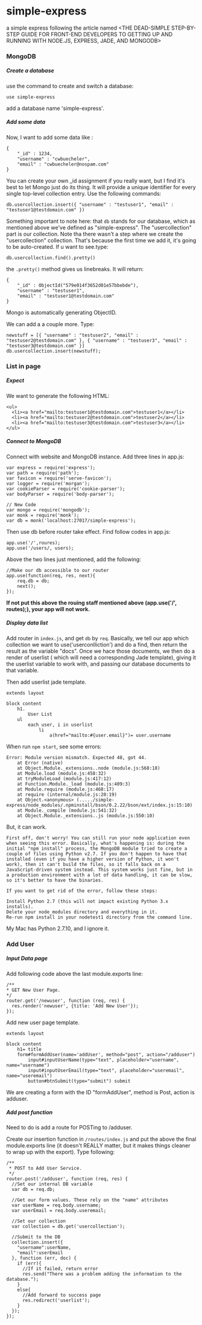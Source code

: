 # simple-express
a simple express following the article named &lt;THE DEAD-SIMPLE STEP-BY-STEP GUIDE FOR FRONT-END DEVELOPERS TO GETTING UP AND RUNNING WITH NODE.JS, EXPRESS, JADE, AND MONGODB>


### MongoDB

##### Create a database
use the command to create and switch a database:

    use simple-express

add a database name 'simple-express'.

##### Add some data
Now, I want to add some data like :

    {
        "_id" : 1234,
        "username" : "cwbuecheler",
        "email" : "cwbuecheler@nospam.com"
    }
    
You can create your own _id assignment if you really want, but I find it's best to let Mongo just do its thing. 
It will provide a unique identifier for every single top-level collection entry.
Use the following commands:
    
    db.usercollection.insert({ "username" : "testuser1", "email" : "testuser1@testdomain.com" })
    
Something important to note here: that `db` stands for our database, which as mentioned above we've defined as "simple-express".
The "usercollection" part is our collection. Note tha there wasn't a step where we create the "usercollection" collection. That's because the first time we add it, it's going to be auto-created.
If u want to see.type:

    db.usercollection.find().pretty()
    
the `.pretty()` method gives us linebreaks. It will return:

    {
    	"_id" : ObjectId("579e014f3652d01e57bbebde"),
    	"username" : "testuser1",
    	"email" : "testuser1@testdomain.com"
    }
    
Mongo is automatically generating ObjectID.
 
We can add a a couple more. Type:
 
    newstuff = [{ "username" : "testuser2", "email" : "testuser2@testdomain.com" }, { "username" : "testuser3", "email" : "testuser3@testdomain.com" }]
    db.usercollection.insert(newstuff);
    

### List in page

##### Expect

We want to generate the following HTML:

    <ul>
      <li><a href="mailto:testuser1@testdomain.com">testuser1</a></li>
      <li><a href="mailto:testuser2@testdomain.com">testuser2</a></li>
      <li><a href="mailto:testuser3@testdomain.com">testuser3</a></li>
    </ul>  

##### Connect to MongoDB
Connect with website and MongoDB instance.
Add three lines in app.js:

    var express = require('express');
    var path = require('path');
    var favicon = require('serve-favicon');
    var logger = require('morgan');
    var cookieParser = require('cookie-parser');
    var bodyParser = require('body-parser');
    
    // New Code
    var mongo = require('mongodb');
    var monk = require('monk');
    var db = monk('localhost:27017/simple-express');
    
Then use db before router take effect.
Find follow codes in app.js:

    app.use('/',roures);
    app.use('/users/, users);
    
Above the two lines just mentioned, add the following:

    //Make our db accessible to our router
    app.use(function(req, res, next){
        req.db = db;
        next();
    });
    
**If not put this above the rouing staff mentioned above (app.use('/', routes);), your app will not work.**

##### Display data list

Add router in `index.js`, and get `db` by `req`.
Basically, we tell our app which collection we want to use('userconlliction') and do a find, then return the result as the variable "docs".
Once we hace those documents, we then do a render of userlist ( which will need a corresponding Jade template), giving it the userlist variable to work with, and passing our database documents to that variable.

Then add userlist jade template.

    extends layout
    
    block content
        h1.
            User List
        ul
            each user, i in userlist
                li
                    a(href="mailto:#{user.email}")= user.username
           
When run `npm start`, see some errors:

    Error: Module version mismatch. Expected 48, got 44.
        at Error (native)
        at Object.Module._extensions..node (module.js:568:18)
        at Module.load (module.js:458:32)
        at tryModuleLoad (module.js:417:12)
        at Function.Module._load (module.js:409:3)
        at Module.require (module.js:468:17)
        at require (internal/module.js:20:19)
        at Object.<anonymous> (...../simple-express/node_modules/.npminstall/bson/0.2.22/bson/ext/index.js:15:10)
        at Module._compile (module.js:541:32)
        at Object.Module._extensions..js (module.js:550:10)

But, it can work.

    First off, don't worry! You can still run your node application even when seeing this error. Basically, what's happening is: during the initial "npm install" process, the MongoDB module tried to create a couple of files using Python v2.7. If you don't happen to have that installed (even if you have a higher version of Python, it won't work), then it can't build the files, so it falls back on a JavaScript-driven system instead. This system works just fine, but in a production environment with a lot of data handling, it can be slow, so it's better to have the binaries.
    
    If you want to get rid of the error, follow these steps:
    
    Install Python 2.7 (this will not impact existing Python 3.x installs).
    Delete your node_modules directory and everything in it.
    Re-run npm install in your nodetest1 directory from the command line.

My Mac has Python 2.7.10, and I ignore it.

### Add User

##### Input Data page
Add following code above the last module.exports line:

    /**
    * GET New User Page.
    */
    router.get('/newuser', function (req, res) {
      res.render('newuser', {title: 'Add New User'});
    });

Add new user page template.

    
    extends layout

    block content
        h1= title
        form#formAddUser(name='addUser', method="post", action="/adduser")
            input#inputUserName(type="text", placeholder="username", name="username")
            input#inputUserEmail(type="text", placeholder="useremail", name="useremail")
            button#btnSubmit(type="submit") submit
    
We are creating a form with the ID "formAddUser", method is Post, action is adduser.
  
##### Add post function

Need to do is add a route for POSTing to /adduser.

Create our insertion function in `/routes/index.js` and put the above the final module.exports line (it doesn't REALLY matter, but it makes things cleaner to wrap up with the export).
Type following:

    /**
     * POST to Add User Service.
     */
    router.post('/adduser', function (req, res) {
      //Set our internal DB variable
      var db = req.db;
    
      //Get our form values. These rely on the "name" attributes
      var userName = req.body.username;
      var userEmail = req.body.useremail;
    
      //Set our collection
      var collection = db.get('usercollection');
    
      //Submit to the DB
      collection.insert({
        "username":userName,
        "email":userEmail
      }, function (err, doc) {
        if (err){
          //If it failed, return error
          res.send("There was a problem adding the information to the database.");
        }
        else{
          //Add forward to success page
          res.redirect('userlist');
        }
      });
    });

  